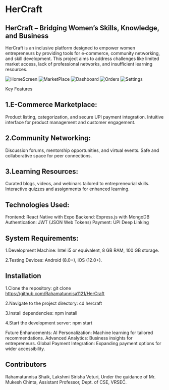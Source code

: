 # HerCraft

HerCraft – Bridging Women’s Skills, Knowledge, and Business
-----------------------------------------------------------
HerCraft is an inclusive platform designed to empower women entrepreneurs by providing tools for e-commerce, community networking, and skill development. This project aims to address challenges like limited market access, lack of professional networks, and insufficient learning resources.

![HomeScreen](https://raw.githubusercontent.com/Rahamatunnisa1121/HerCraft/main/homescreen.jpg)
![MarketPlace](https://raw.githubusercontent.com/Rahamatunnisa1121/HerCraft/main/marketplace.jpg)
![Dashboard](https://raw.githubusercontent.com/Rahamatunnisa1121/HerCraft/main/dashboard.jpg)
![Orders](https://raw.githubusercontent.com/Rahamatunnisa1121/HerCraft/main/orders.jpg)
![Settings](https://raw.githubusercontent.com/Rahamatunnisa1121/HerCraft/main/settings.jpg)

Key Features

1.E-Commerce Marketplace:
-------------------------
Product listing, categorization, and secure UPI payment integration.
Intuitive interface for product management and customer engagement.

2.Community Networking:
----------------------
Discussion forums, mentorship opportunities, and virtual events.
Safe and collaborative space for peer connections.

3.Learning Resources:
---------------------
Curated blogs, videos, and webinars tailored to entrepreneurial skills.
Interactive quizzes and assignments for enhanced learning.

Technologies Used:
------------------
Frontend: React Native with Expo
Backend: Express.js with MongoDB
Authentication: JWT (JSON Web Tokens)
Payment: UPI Deep Linking

System Requirements:
--------------------

1.Development Machine:
Intel i5 or equivalent, 8 GB RAM, 100 GB storage.

2.Testing Devices:
Android (8.0+), iOS (12.0+).

Installation
------------

1.Clone the repository:
git clone https://github.com/Rahamatunnisa1121/HerCraft

2.Navigate to the project directory:
cd hercraft

3.Install dependencies:
npm install

4.Start the development server:
npm start

Future Enhancements:
AI Personalization: Machine learning for tailored recommendations.
Advanced Analytics: Business insights for entrepreneurs.
Global Payment Integration: Expanding payment options for wider accessibility.

Contributors
-------------
Rahamatunnisa Shaik,
Lakshmi Sirisha Veturi,
Under the guidance of Mr. Mukesh Chinta, Assistant Professor, Dept. of CSE, VRSEC.






